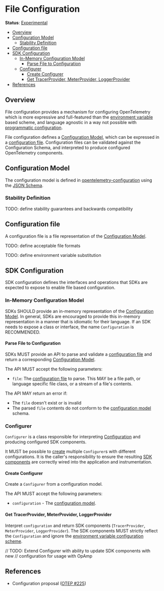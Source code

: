 # File Configuration

**Status**: [Experimental](../document-status.md)

<!-- toc -->

- [Overview](#overview)
- [Configuration Model](#configuration-model)
  * [Stability Definition](#stability-definition)
- [Configuration file](#configuration-file)
- [SDK Configuration](#sdk-configuration)
  * [In-Memory Configuration Model](#in-memory-configuration-model)
    + [Parse File to Configuration](#parse-file-to-configuration)
  * [Configurer](#configurer)
    + [Create Configurer](#create-configurer)
    + [Get TracerProvider, MeterProvider, LoggerProvider](#get-tracerprovider-meterprovider-loggerprovider)
- [References](#references)

<!-- tocstop -->

## Overview

File configuration provides a mechanism for configuring OpenTelemetry which is
more expressive and full-featured than
the [environment variable](sdk-environment-variables.md) based scheme, and
language agnostic in a way not possible
with [programmatic configuration](sdk-configuration.md#programmatic).

File configuration defines a [Configuration Model](#configuration-model),
which can be expressed in a [configuration file](#configuration-file).
Configuration files can be validated against the Configuration Schema, and
interpreted to produce configured OpenTelemetry components.

## Configuration Model

The configuration model is defined
in [opentelemetry-configuration](https://github.com/open-telemetry/opentelemetry-configuration)
using the [JSON Schema](https://json-schema.org/).

### Stability Definition

TODO: define stability guarantees and backwards compatibility

## Configuration file

A configuration file is a file representation of
the [Configuration Model](#configuration-model).

TODO: define acceptable file formats

TODO: define environment variable substitution

## SDK Configuration

SDK configuration defines the interfaces and operations that SDKs are expected
to expose to enable file based configuration.

### In-Memory Configuration Model

SDKs SHOULD provide an in-memory representation of
the [Configuration Model](#configuration-model). In general, SDKs are encouraged
to provide this in-memory representation in a manner that is idiomatic for their
language. If an SDK needs to expose a class or interface, the
name `Configuration` is RECOMMENDED.

#### Parse File to Configuration

SDKs MUST provide an API to parse and validate
a [configuration file](#configuration-file) and return a
corresponding [Configuration Model](#in-memory-configuration-model).

The API MUST accept the following parameters:

* `file`: The [configuration file](#configuration-file) to parse. This MAY be a
  file path, or language specific file class, or a stream of a file's contents.

The API MAY return an error if:

* The `file` doesn't exist or is invalid
* The parsed `file` contents do not conform to
  the [configuration model](#configuration-model) schema.

### Configurer

`Configurer` is a class responsible for
interpreting [Configuration](#in-memory-configuration-model) and producing
configured SDK components.

It MUST be possible to [create](#create-configurer) multiple `Configurer`s with
different configurations. It is the caller's responsibility to ensure the
resulting [SDK components](#get-tracerprovider-meterprovider-loggerprovider) are
correctly wired into the application and instrumentation.

#### Create Configurer

Create a `Configurer` from a configuration model.

The API MUST accept the following parameters:

* `configuration` - The [configuration model](#in-memory-configuration-model).

#### Get TracerProvider, MeterProvider, LoggerProvider

Interpret `configuration` and return SDK components (`TracerProvider`,
`MeterProvider`, `LoggerProvider`). The SDK components MUST strictly reflect
the `Configuration` and ignore
the [environment variable configuration scheme](../sdk-environment-variables.md).

// TODO: Extend Configurer with ability to update SDK components with new
// configuration for usage with OpAmp

## References

* Configuration
  proposal ([OTEP #225](https://github.com/open-telemetry/oteps/pull/225))
